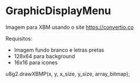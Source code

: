 # GraphicDisplayMenu

Imagem para XBM usando o site https://convertio.co

Requisitos:
- Imagem fundo branco e letras pretas
- 128x64 para background
- 16x16 para icones

u8g2.drawXBMP(x, y, x_size, y_size, array_bitmap);